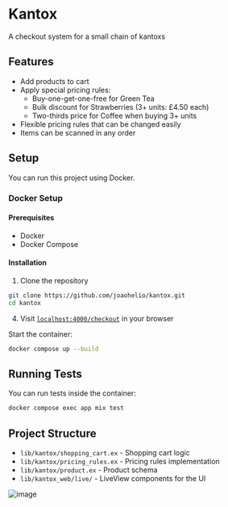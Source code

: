 # Kantox

A checkout system for a small chain of kantoxs

## Features

- Add products to cart
- Apply special pricing rules:
  - Buy-one-get-one-free for Green Tea
  - Bulk discount for Strawberries (3+ units: £4.50 each)
  - Two-thirds price for Coffee when buying 3+ units
- Flexible pricing rules that can be changed easily
- Items can be scanned in any order

## Setup

You can run this project using Docker.

### Docker Setup

#### Prerequisites

- Docker
- Docker Compose

#### Installation

1. Clone the repository
```bash
git clone https://github.com/joaohelio/kantox.git
cd kantox
```

4. Visit [`localhost:4000/checkout`](http://localhost:4000/checkout) in your browser

Start the container:
```bash
docker compose up --build
```

## Running Tests

You can run tests inside the container:
```bash
docker compose exec app mix test
```

## Project Structure

- `lib/kantox/shopping_cart.ex` - Shopping cart logic
- `lib/kantox/pricing_rules.ex` - Pricing rules implementation
- `lib/kantox/product.ex` - Product schema
- `lib/kantox_web/live/` - LiveView components for the UI

![image](https://github.com/user-attachments/assets/d5f5ba2e-6795-4bdb-9852-b76bf16c919f)
